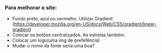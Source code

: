 <h3>Para melhorar o site:</h3>

- Fundo preto, azul ou vermelho. Utilizar Gradient (https://developer.mozilla.org/en-US/docs/Web/CSS/gradient/linear-gradient)
- Colocar os botões centralizados. As estrelas também.
- Colocar um logo(uma img de prefefência)
- Mudar o nome da fonte seria uma boa?
